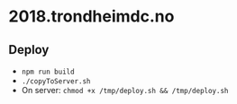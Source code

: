# 2018.trondheimdc.no

## Deploy

* `npm run build`
* `./copyToServer.sh`
* On server: `chmod +x /tmp/deploy.sh && /tmp/deploy.sh`